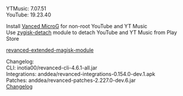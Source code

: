 YTMusic: 7.07.51  
YouTube: 19.23.40  

Install [Vanced MicroG](https://github.com/TeamVanced/VancedMicroG/releases) for non-root YouTube and YT Music  
Use [zygisk-detach](https://github.com/j-hc/zygisk-detach) module to detach YouTube and YT Music from Play Store  

[revanced-extended-magisk-module](https://github.com/MatadorProBr/revanced-extended-magisk-module)  

Changelog:  
CLI: inotia00/revanced-cli-4.6.1-all.jar  
Integrations: anddea/revanced-integrations-0.154.0-dev.1.apk  
Patches: anddea/revanced-patches-2.227.0-dev.6.jar  
[Changelog](https://github.com/anddea/revanced-patches/releases/tag/vdev.6)  
